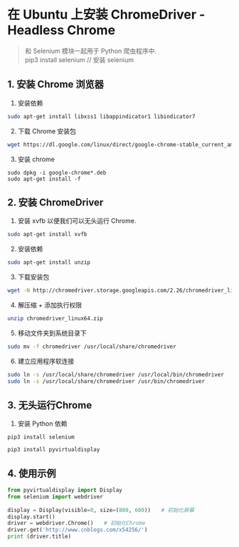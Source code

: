 # 在 Ubuntu 上安装 ChromeDriver - Headless Chrome

> 和 Selenium 模块一起用于 Python 爬虫程序中.   
> pip3 install selenium  // 安装 selenium

## 1. 安装 Chrome 浏览器  

1) 安装依赖   

```bash
sudo apt-get install libxss1 libappindicator1 libindicator7
```

2) 下载 Chrome 安装包   

```bash
wget https://dl.google.com/linux/direct/google-chrome-stable_current_amd64.deb
```

3) 安装 chrome    

```
sudo dpkg -i google-chrome*.deb
sudo apt-get install -f
```

## 2. 安装 ChromeDriver  

1) 安装 xvfb 以便我们可以无头运行 Chrome.  

```bash
sudo apt-get install xvfb
```

2) 安装依赖  

```bash
sudo apt-get install unzip
```

3) 下载安装包   

```bash
wget -N http://chromedriver.storage.googleapis.com/2.26/chromedriver_linux64.zip   
``` 

4) 解压缩 + 添加执行权限

```bash
unzip chromedriver_linux64.zip
```

5) 移动文件夹到系统目录下   

```bash
sudo mv -f chromedriver /usr/local/share/chromedriver
```

6) 建立应用程序软连接  

```bash
sudo ln -s /usr/local/share/chromedriver /usr/local/bin/chromedriver
sudo ln -s /usr/local/share/chromedriver /usr/bin/chromedriver
```

## 3. 无头运行Chrome

1) 安装 Python 依赖   

```
pip3 install selenium

pip3 install pyvirtualdisplay
```

## 4. 使用示例   

```python
from pyvirtualdisplay import Display
from selenium import webdriver
 
display = Display(visible=0, size=(800, 600))　　# 初始化屏幕
display.start()　　
driver = webdriver.Chrome()　　# 初始化Chrome
driver.get('http://www.cnblogs.com/x54256/')
print (driver.title)
```

